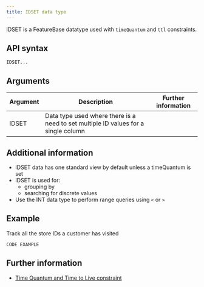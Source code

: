 ```yaml
---
title: IDSET data type
---
```


IDSET is a FeatureBase datatype used with `timeQuantum` and `ttl` constraints.

## API syntax

```
IDSET...
```

## Arguments

| Argument | Description | Further information |
|---|---|---|
| IDSET | Data type used where there is a need to set multiple ID values for a single column |

## Additional information

* IDSET data has one standard view by default unless a timeQuantum is set
* IDSET is used for:
  * grouping by
  * searching for discrete values
* Use the INT data type to perform range queries using `<` or `>`

## Example

Track all the store IDs a customer has visited

```
CODE EXAMPLE
```

## Further information

* [Time Quantum and Time to Live constraint](/sql-preview/data-typescloud-timequantum-ttl-constraint)
